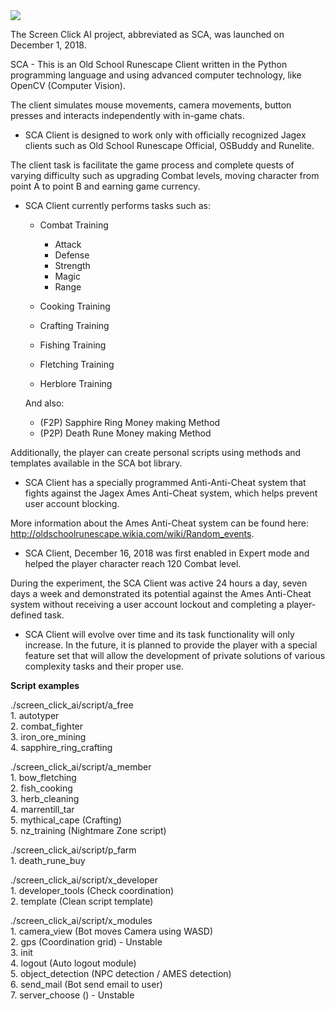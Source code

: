 <img src="https://raw.githubusercontent.com/Suirdna/python-screen_click_ai/master/favicon.png"/>


The Screen Click AI project, abbreviated as SCA, was launched on December 1, 2018.

SCA - This is an Old School Runescape Client written in the Python programming language and using advanced computer technology,
like OpenCV (Computer Vision).

The client simulates mouse movements, camera movements, button presses and interacts independently with in-game chats.

- SCA Client is designed to work only with officially recognized Jagex clients such as Old School Runescape Official, OSBuddy and Runelite.

The client task is
facilitate the game process and complete quests of varying difficulty such as upgrading Combat levels, moving character from point A to point B and earning game currency.

- SCA Client currently performs tasks such as:

    - Combat Training
        - Attack
        - Defense
        - Strength
        - Magic
        - Range

    - Cooking Training
    - Crafting Training
    - Fishing Training
    - Fletching Training
    - Herblore Training
    
    And also:

    - (F2P) Sapphire Ring Money making Method
    - (P2P) Death Rune Money making Method

Additionally, the player can create personal scripts using methods and templates available in the SCA bot library.

- SCA Client has a specially programmed Anti-Anti-Cheat system that fights against the Jagex Ames Anti-Cheat system, which helps prevent user account blocking.

More information about the Ames Anti-Cheat system can be found here: http://oldschoolrunescape.wikia.com/wiki/Random_events.


- SCA Client, December 16, 2018 was first enabled in Expert mode and helped the player character reach 120 Combat level.

During the experiment, the SCA Client was active 24 hours a day, seven days a week and demonstrated its potential against the Ames Anti-Cheat system without receiving a user account lockout and completing a player-defined task.

- SCA Client will evolve over time and its task functionality will only increase. In the future, it is planned to provide the player with a special feature set that will allow the development of private solutions of various complexity tasks and their proper use.


<b>Script examples</b>

./screen_click_ai/script/a_free<br>
        1. autotyper<br>
        2. combat_fighter<br>
        3. iron_ore_mining<br>
        4. sapphire_ring_crafting<br>

./screen_click_ai/script/a_member<br>
        1. bow_fletching<br>
        2. fish_cooking<br>
        3. herb_cleaning<br>
        4. marrentill_tar<br>
        5. mythical_cape (Crafting)<br>
        5. nz_training (Nightmare Zone script)<br>

./screen_click_ai/script/p_farm<br>
        1. death_rune_buy<br>
    
./screen_click_ai/script/x_developer<br>
        1. developer_tools (Check coordination)<br>
        2. template (Clean script template)<br>

./screen_click_ai/script/x_modules<br>
        1. camera_view (Bot moves Camera using WASD)<br>
        2. gps (Coordination grid) - Unstable<br>
        3. init<br>
        4. logout (Auto logout module)<br>
        5. object_detection (NPC detection / AMES detection)<br>
        6. send_mail (Bot send email to user)<br>
        7. server_choose () - Unstable<br>
